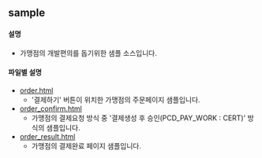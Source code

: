 ## sample  
#### 설명 
* 가맹점의 개발편의를 돕기위한 샘플 소스입니다. 
#### 파일별 설명 
* [order.html](order.html)
  * '결제하기' 버튼이 위치한 가맹점의 주문페이지 샘플입니다. 
* [order_confirm.html](order_confirm.html)
  * 가맹점의 결제요청 방식 중 '결제생성 후 승인(PCD_PAY_WORK : CERT)' 방식의 샘플입니다.
* [order_result.html](order_result.html)
  * 가맹점의 결제완료 페이지 샘플입니다.
